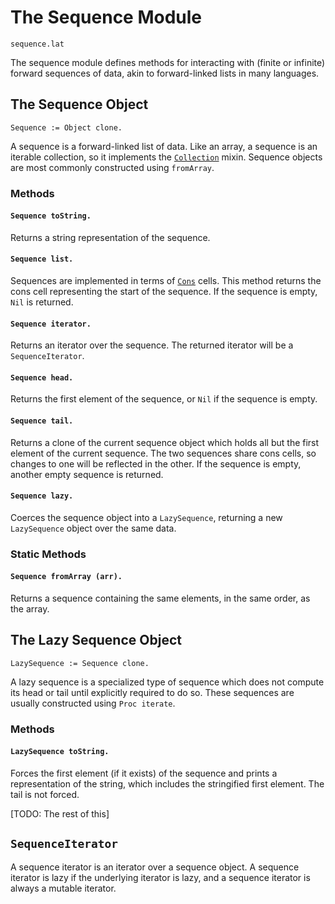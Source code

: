 
# The Sequence Module

    sequence.lat

The sequence module defines methods for interacting with (finite or
infinite) forward sequences of data, akin to forward-linked lists in
many languages.

## The Sequence Object

    Sequence := Object clone.

A sequence is a forward-linked list of data. Like an array, a sequence
is an iterable collection, so it implements
the [`Collection`](collection.md) mixin. Sequence objects are most
commonly constructed using `fromArray`.

### Methods

#### `Sequence toString.`

Returns a string representation of the sequence.

#### `Sequence list.`

Sequences are implemented in terms of [`Cons`](cons.md) cells. This
method returns the cons cell representing the start of the sequence.
If the sequence is empty, `Nil` is returned.

#### `Sequence iterator.`

Returns an iterator over the sequence. The returned iterator will be a
`SequenceIterator`.

#### `Sequence head.`

Returns the first element of the sequence, or `Nil` if the sequence is
empty.

#### `Sequence tail.`

Returns a clone of the current sequence object which holds all but the
first element of the current sequence. The two sequences share cons
cells, so changes to one will be reflected in the other. If the
sequence is empty, another empty sequence is returned.

#### `Sequence lazy.`

Coerces the sequence object into a `LazySequence`, returning a new
`LazySequence` object over the same data.

### Static Methods

#### `Sequence fromArray (arr).`

Returns a sequence containing the same elements, in the same order, as
the array.

## The Lazy Sequence Object

    LazySequence := Sequence clone.

A lazy sequence is a specialized type of sequence which does not
compute its head or tail until explicitly required to do so. These
sequences are usually constructed using `Proc iterate`.

### Methods

#### `LazySequence toString.`

Forces the first element (if it exists) of the sequence and prints a
representation of the string, which includes the stringified first
element. The tail is not forced.

[TODO: The rest of this]

## `SequenceIterator`

A sequence iterator is an iterator over a sequence object. A sequence
iterator is lazy if the underlying iterator is lazy, and a sequence
iterator is always a mutable iterator.
